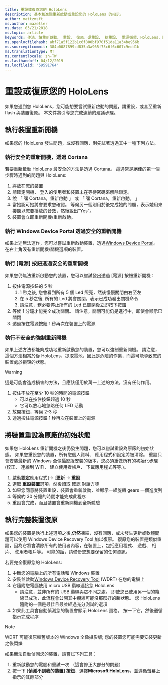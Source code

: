 ```yaml
---
title: 重設或復原您的 HoloLens
description: 基本和進階重新啟動或重設您的 HoloLens 的指示。
author: mattzmsft
ms.author: mazeller
ms.date: 03/21/2018
ms.topic: article
keywords: 作法，請重新啟動、 重設、 復原，硬重設、 軟重設、 電源循環，HoloLens，關閉
ms.openlocfilehash: abf71a5f122b1c6f800bf970f51da11a34be956b
ms.sourcegitcommit: 384b0087899cd835a3a965f75c6f6c607c9edd1b
ms.translationtype: MT
ms.contentlocale: zh-TW
ms.lasthandoff: 04/12/2019
ms.locfileid: "59591764"
---
```

# <a name="reset-or-recover-your-hololens"></a>重設或復原您的 HoloLens

如果您遇到您 HoloLens，您可能想要嘗試重新啟動的問題，請重設，或甚至重新 flash 與裝置復原。 本文件將引導您完成連續的建議步驟。

## <a name="perform-a-device-reboot"></a>執行裝置重新開機

如果您的 HoloLens 發生問題，或沒有回應，則先試著透過其中一種下列方法。

### <a name="perform-a-safe-reboot-via-cortana"></a>執行安全的重新開機，透過 Cortana

若要重新啟動 HoloLens 最安全的方法是透過 Cortana。 這通常是絕佳的第一個步驟時遇到的問題與 HoloLens:
1. 將放在您的裝置
2. 請確定開機、 登入的使用者和裝置未在等待密碼來解除鎖定。
3. 說 「 嘿 Cortana，重新啟動 」 或 「 嘿 Cortana，重新啟動。 」
4. 當她認可她將會要求您確認。 等候另一個則用於後完成她的問題，表示她用來接聽以您要播放的音效，然後說出"Yes"。
5. 裝置會立即重新開機/重新啟動。

### <a name="perform-a-safe-reboot-via-windows-device-portal"></a>執行 Windows Device Portal 透過安全的重新開機

如果上述無法運作，您可以嘗試重新啟動裝置，透過[Windows Device Portal](using-the-windows-device-portal.md)。 在右上角沒有重新開機/關機選項的裝置。

### <a name="perform-a-safe-reboot-via-the-power-button"></a>執行 [電源] 按鈕透過安全的重新開機

如果您仍無法重新啟動您的裝置，您可以嘗試發出透過 [電源] 按鈕重新開機：
1. 按住電源按鈕的 5 秒
   1. 1 秒之後, 您會看到所有 5 個 Led 照亮，然後慢慢關閉由右至左
   2. 在 5 秒之後, 所有的 Led 將會關閉，表示已成功發出關機命令
   3. 請注意，務必要停止所有的 Led 已關閉後立即按下按鈕
2. 等候 1 分鐘才能完全成功關閉。 請注意，關閉可能仍是進行中，即使會顯示已關閉
3. 透過按住電源按鈕 1 秒再次在裝置上的電源

### <a name="perform-an-unsafe-forced-reboot"></a>執行不安全的強制重新開機

如果上述方法都能夠成功地重新啟動您的裝置，您可以強制重新開機。 請注意，這個方法相當於從 HoloLens，提取電池，因此是危險的作業，而這可能導致您的裝置處於損毀的狀態。 

>[!WARNING]
>這是可能會造成損害的方法，且應該僅用於萬一上述的方法，沒有任何作用。

1. 按住不放在至少 10 秒的時間的電源按鈕
   * 可以在按住按鈕超過 10 秒
   * 它可以放心地忽略任何 LED 活動
2. 放開按鈕，等候 2-3 秒
3. 透過按住電源按鈕 1 秒再次在裝置上的電源

## <a name="reset-the-device-to-a-factory-clean-state"></a>將裝置重設為原廠的初始狀態

如果您 HoloLens 重新開機之後仍發生問題，您可以嘗試重設為原廠的初始狀態。 如果您重設您的裝置，所有您個人資料、 應用程式和設定將被清除。 重設只會安裝最新的 Windows 全像攝影版安裝的版本，您必須重做所有的初始化步驟 (校正、 連線到 WiFi、 建立使用者帳戶、 下載應用程式等等.)。
1. 啟動**設定**應用程式]-> [**更新** -> **重設**
2. 選取 **重設裝置**選項，然後讀取 確認 對話方塊
3. 如果您同意將裝置重設，裝置會重新啟動，並顯示一組旋轉 gears 一個進度列
4. 等候約 30 分鐘的時間才能完成此程序
5. 重設會完成，而且裝置會重新開機到全新體驗

## <a name="perform-a-full-device-recovery"></a>執行完整裝置復原

如果您的裝置是執行上述選項之後,**仍然**凍結，沒有回應，或未發生更新或軟體問題可以使用 Windows Device Recovery Tool 加以復原。 復原您的裝置是類似重設，因為它將會清除所有的使用者內容，在裝置上，包括應用程式、 遊戲、 相片、 使用者帳戶等。 可能的話，請備份您想要保留的任何資訊。

若要完全復原您的 HoloLens:
1. 中斷您的電腦上的所有電話和 Windows 裝置
2. 安裝並啟動[Windows Device Recovery Tool](https://support.microsoft.com/help/12379/windows-10-mobile-device-recovery-tool-faq) (WDRT) 在您的電腦上
3. 它隨附您電腦使用 micro USB 纜線連接您 HoloLens
   * 請注意，並非所有的 USB 纜線與眾不同之處。 即使您已使用另一個的纜線已成功，此流程會公開其中纜線可能沒那麼好的新狀態。 您 HoloLens 隨附的一個是最佳且最並經過充分測試的選項
4. 如果此工具會自動偵測您的裝置會顯示 HoloLens 圖格。 按一下它，然後遵循指示完成程序

>[!NOTE]
>WDRT 可能復原較舊版本的 Windows 全像攝影版; 您的裝置您可能需要安裝更新之後閃爍

如果無法自動偵測您的裝置，請嘗試下列工具：
1. 重新啟動您的電腦和重試一次 （這會修正大部分的問題）
2. 按一下 [**偵測不到我的裝置] 按鈕**，選擇**Microsoft HoloLens**，並遵循螢幕上指示的其餘部分
